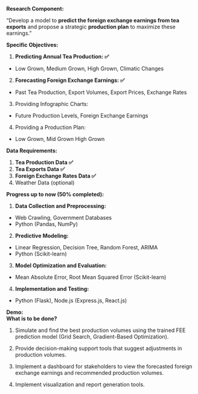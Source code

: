 **Research Component:**

“Develop a model to **predict the foreign exchange earnings from tea exports** and propose a strategic **production plan** to maximize these earnings.”

**Specific Objectives:**

1. **Predicting Annual Tea Production: ✅**

- Low Grown, Medium Grown, High Grown, Climatic Changes

2. **Forecasting Foreign Exchange Earnings: ✅**

- Past Tea Production, Export Volumes, Export Prices, Exchange Rates

3. Providing Infographic Charts:

- Future Production Levels, Foreign Exchange Earnings

4. Providing a Production Plan:

- Low Grown, Mid Grown High Grown

**Data Requirements:**

1. **Tea Production Data ✅**
2. **Tea Exports Data ✅**
3. **Foreign Exchange Rates Data ✅**
4. Weather Data (optional)

**Progress up to now (50% completed):**

1. **Data Collection and Preprocessing:**

- Web Crawling, Government Databases
- Python (Pandas, NumPy)

2. **Predictive Modeling:**

- Linear Regression, Decision Tree, Random Forest, ARIMA
- Python (Scikit-learn)

3. **Model Optimization and Evaluation:**

- Mean Absolute Error, Root Mean Squared Error (Scikit-learn)

4. **Implementation and Testing:**

- Python (Flask), Node.js (Express.js, React.js)

**Demo:**  
**What is to be done?**

1. Simulate and find the best production volumes using the trained FEE prediction model (Grid Search, Gradient-Based Optimization).

2. Provide decision-making support tools that suggest adjustments in production volumes.

3. Implement a dashboard for stakeholders to view the forecasted foreign exchange earnings and recommended production volumes.

4. Implement visualization and report generation tools.
